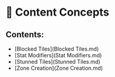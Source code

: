 
# 📂 Content Concepts

## Contents:


- [Blocked Tiles](Blocked Tiles.md)
- [Stat Modifiers](Stat Modifiers.md)
- [Stunned Tiles](Stunned Tiles.md)
- [Zone Creation](Zone Creation.md)